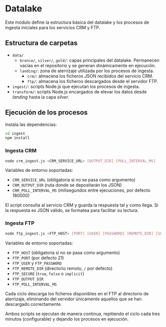 # Datalake

Este módulo define la estructura básica del datalake y los procesos de ingesta iniciales para los servicios CRM y FTP.

## Estructura de carpetas

- `data/`
  - `bronce/`, `silver/`, `gold/`: capas principales del datalake. Permanecen vacías en el repositorio y se generan dinámicamente en ejecución.
  - `landing/`: zona de aterrizaje utilizada por los procesos de ingesta.
    - `crm/`: almacena los ficheros JSON recibidos del servicio CRM.
    - `ftp/`: almacena los ficheros descargados desde el servidor FTP.
- `ingest/`: scripts Node.js que ejecutan los procesos de ingesta.
- `transform/`: scripts Node.js encargados de elevar los datos desde *landing* hasta la capa *silver*.

## Ejecución de los procesos

Instala las dependencias:

```bash
cd ingest
npm install
```

### Ingesta CRM

```bash
node crm_ingest.js <CRM_SERVICE_URL> [OUTPUT_DIR] [POLL_INTERVAL_MS]
```

Variables de entorno soportadas:

- `CRM_SERVICE_URL` (obligatoria si no se pasa como argumento)
- `CRM_OUTPUT_DIR` (ruta donde se depositarán los JSON)
- `CRM_POLL_INTERVAL_MS` (milisegundos entre ejecuciones, por defecto 180000)

El script consulta al servicio CRM y guarda la respuesta tal y como llega. Si la respuesta es JSON válido, se formatea para facilitar su lectura.

### Ingesta FTP

```bash
node ftp_ingest.js <FTP_HOST> [PORT] [USER] [PASSWORD] [REMOTE_DIR] [SECURE] [OUTPUT_DIR] [POLL_INTERVAL_MS]
```

Variables de entorno soportadas:

- `FTP_HOST` (obligatoria si no se pasa como argumento)
- `FTP_PORT` (por defecto 21)
- `FTP_USER` y `FTP_PASSWORD`
- `FTP_REMOTE_DIR` (directorio remoto, `/` por defecto)
- `FTP_SECURE` (`true`, `false` o `implicit`)
- `FTP_OUTPUT_DIR`
- `FTP_POLL_INTERVAL_MS`

Cada ciclo descarga los ficheros disponibles en el FTP al directorio de aterrizaje, eliminando del servidor únicamente aquellos que se han descargado correctamente.

Ambos scripts se ejecutan de manera continua, repitiendo el ciclo cada tres minutos (configurable) y dejando los procesos en ejecución.
